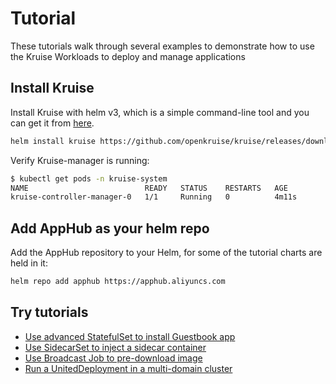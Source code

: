 # Tutorial

These tutorials walk through several examples to demonstrate how to use the Kruise Workloads to deploy and manage applications

## Install Kruise

Install Kruise with helm v3, which is a simple command-line tool and you can get it from [here](https://github.com/helm/helm/releases).

```bash
helm install kruise https://github.com/openkruise/kruise/releases/download/v0.3.1/kruise-chart.tgz
```

Verify Kruise-manager is running:

```bash
$ kubectl get pods -n kruise-system
NAME                          READY   STATUS    RESTARTS   AGE
kruise-controller-manager-0   1/1     Running   0          4m11s
```

## Add AppHub as your helm repo

Add the AppHub repository to your Helm, for some of the tutorial charts are held in it:

```bash
helm repo add apphub https://apphub.aliyuncs.com
```

## Try tutorials

- [Use advanced StatefulSet to install Guestbook app](./advanced-statefulset.md)
- [Use SidecarSet to inject a sidecar container](./sidecarset.md)
- [Use Broadcast Job to pre-download image](./broadcastjob.md)
- [Run a UnitedDeployment in a multi-domain cluster](./uniteddeployment.md)
